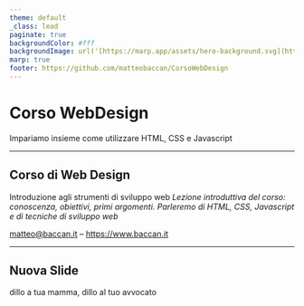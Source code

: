 ```yaml
---
theme: default
_class: lead
paginate: true
backgroundColor: #fff
backgroundImage: url('[https://marp.app/assets/hero-background.svg](https://cdn.gelestatic.it/deejay/sites/2/2019/09/Senza-titolo-16.jpg)')
marp: true
footer: https://github.com/matteobaccan/CorsoWebDesign
---
```


# Corso WebDesign

Impariamo insieme come utilizzare HTML, CSS e Javascript



<!-- _paginate: false -->
<!-- _footer: "" -->
<!-- style: "
img[alt~='center'] {
  display: block;
  margin: 0 auto;
}
" -->

---

## Corso di Web Design

Introduzione agli strumenti di sviluppo web
_Lezione introduttiva del corso: conoscenza, obiettivi, primi argomenti.
Parleremo di HTML, CSS, Javascript e di tecniche di sviluppo web_

matteo@baccan.it – <https://www.baccan.it>

---

## Nuova Slide

dillo a tua mamma, dillo al tuo avvocato
